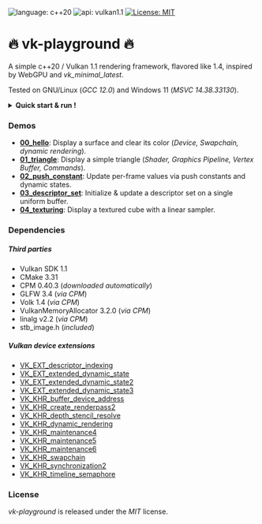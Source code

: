 ![language: c++20](https://img.shields.io/badge/c++-20-blue.svg)
![api: vulkan1.1](https://img.shields.io/badge/vulkan-1.1-red.svg)
[![License: MIT](https://img.shields.io/badge/License-MIT-yellow.svg)](https://opensource.org/licenses/MIT)

# :fire: vk-playground :fire:

A simple c++20 / Vulkan 1.1 rendering framework, flavored like 1.4, inspired by WebGPU and _vk_minimal_latest_.

Tested on GNU/Linux (_GCC 12.0_) and Windows 11 (_MSVC 14.38.33130_).

<details>
  <summary><strong>Quick start & run !</strong></summary>

```bash
# [Optional] Retrieve system build dependencies with Synaptic.
# sudo apt install git build-essential cmake ninja-build vulkan-sdk libglfw3-dev

# Clone the repository.
git clone https://github.com/tcoppex/vk-playground
cd vk-playground

# Build using ninja.
cmake . -B build -G Ninja -DCMAKE_BUILD_TYPE=Release
cmake --build build

# Run the first demo.
./bin/00_hello
```

</details>


<!-- 
#### Some Features

 * Swapchain management
 * Timeline semaphore
 * Legacy & Dynamic rendering
 * Vulkan Memory Allocator (VMA)
 * GLSL to SPIR-V compilation via CMake
 -->

### Demos

* **[00_hello](src/samples/00_hello)**: Display a surface and clear its color (_Device, Swapchain, dynamic rendering_).
* **[01_triangle](src/samples/01_triangle)**: Display a simple triangle (_Shader, Graphics Pipeline, Vertex Buffer, Commands_).
* **[02_push_constant](src/samples/02_push_constant)**: Update per-frame values via push constants and dynamic states.
* **[03_descriptor_set](src/samples/03_descriptor_set)**: Initialize & update a descriptor set on a single uniform buffer.
* **[04_texturing](src/samples/04_texturing)**: Display a textured cube with a linear sampler.

### Dependencies

##### Third parties

 * Vulkan SDK 1.1
 * CMake 3.31
 * CPM 0.40.3 (_downloaded automatically_)
 * GLFW 3.4 (_via CPM_)
 * Volk 1.4 (_via CPM_)
 * VulkanMemoryAllocator 3.2.0 (_via CPM_)
 * linalg v2.2 (_via CPM_)
 * stb_image.h (_included_)

##### Vulkan device extensions

* [VK_EXT_descriptor_indexing](https://registry.khronos.org/vulkan/specs/latest/man/html/VK_EXT_descriptor_indexing.html)
* [VK_EXT_extended_dynamic_state](https://registry.khronos.org/vulkan/specs/latest/man/html/VK_EXT_extended_dynamic_state.html)
* [VK_EXT_extended_dynamic_state2](https://registry.khronos.org/vulkan/specs/latest/man/html/VK_EXT_extended_dynamic_state2.html)
* [VK_EXT_extended_dynamic_state3](https://registry.khronos.org/vulkan/specs/latest/man/html/VK_EXT_extended_dynamic_state3.html)
* [VK_KHR_buffer_device_address]( https://registry.khronos.org/vulkan/specs/latest/man/html/VK_KHR_buffer_device_address.html)
* [VK_KHR_create_renderpass2](https://registry.khronos.org/vulkan/specs/latest/man/html/VK_KHR_create_renderpass2.html)
* [VK_KHR_depth_stencil_resolve](https://registry.khronos.org/vulkan/specs/latest/man/html/VK_KHR_depth_stencil_resolve.html)
* [VK_KHR_dynamic_rendering](https://registry.khronos.org/vulkan/specs/latest/man/html/VK_KHR_dynamic_rendering.html)
* [VK_KHR_maintenance4](https://registry.khronos.org/vulkan/specs/latest/man/html/VK_KHR_maintenance4.html)
* [VK_KHR_maintenance5](https://registry.khronos.org/vulkan/specs/latest/man/html/VK_KHR_maintenance5.html)
* [VK_KHR_maintenance6](https://registry.khronos.org/vulkan/specs/latest/man/html/VK_KHR_maintenance6.html)
* [VK_KHR_swapchain](https://registry.khronos.org/vulkan/specs/latest/man/html/VK_KHR_swapchain.html)
* [VK_KHR_synchronization2](https://registry.khronos.org/vulkan/specs/latest/man/html/VK_KHR_synchronization2.html)
* [VK_KHR_timeline_semaphore](https://registry.khronos.org/vulkan/specs/latest/man/html/VK_KHR_timeline_semaphore.html)

### License

*vk-playground* is released under the *MIT* license.